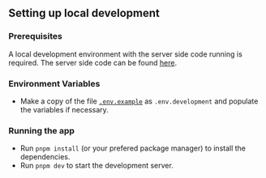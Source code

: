 ## Setting up local development

### Prerequisites

A local development environment with the server side code running is required. The server side code can be found [here](https://github.com/sjohan99/poe-profit-calc).

### Environment Variables

- Make a copy of the file [`.env.example`](.env.example) as `.env.development` and populate the variables if necessary.

### Running the app

- Run `pnpm install` (or your prefered package manager) to install the dependencies.
- Run `pnpm dev` to start the development server.

